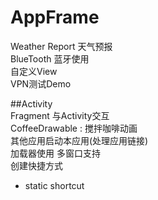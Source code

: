 # AppFrame
Weather Report 天气预报  
BlueTooth 蓝牙使用  
自定义View   
VPN测试Demo

##Activity  
Fragment 与Activity交互  
CoffeeDrawable : 搅拌咖啡动画  
其他应用启动本应用(处理应用链接)  
加载器使用
多窗口支持  
创建快捷方式  
* static shortcut